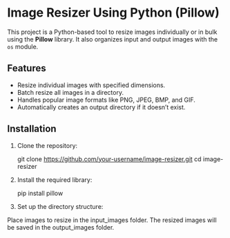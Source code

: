 # Image Resizer Using Python (Pillow)

This project is a Python-based tool to resize images individually or in bulk using the **Pillow** library. It also organizes input and output images with the `os` module.

## Features

- Resize individual images with specified dimensions.
- Batch resize all images in a directory.
- Handles popular image formats like PNG, JPEG, BMP, and GIF.
- Automatically creates an output directory if it doesn’t exist.

## Installation

1. Clone the repository:
   
   git clone https://github.com/your-username/image-resizer.git
   cd image-resizer


2. Install the required library:

   pip install pillow

3. Set up the directory structure:

Place images to resize in the input_images folder.
The resized images will be saved in the output_images folder.



